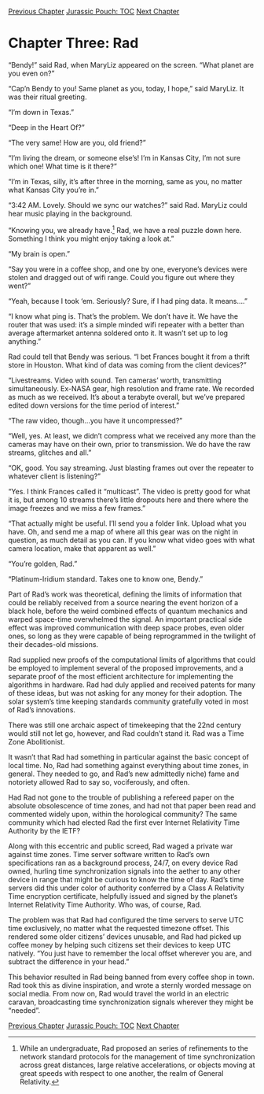 [Previous Chapter](ch02.md) [Jurassic Pouch: TOC](README.md) [Next Chapter](ch04.md)

# Chapter Three: Rad

“Bendy!” said Rad, when MaryLiz appeared on the screen. “What planet are you even on?”

“Cap’n Bendy to you! Same planet as you, today, I hope,” said MaryLiz. It was their ritual greeting.

“I’m down in Texas.”

“Deep in the Heart Of?”

“The very same! How are you, old friend?”

“I’m living the dream, or someone else’s! I’m in Kansas City, I’m not sure which one! What time is it there?”

“I’m in Texas, silly, it’s after three in the morning, same as you, no matter what Kansas City you’re in.”

“3:42 AM. Lovely. Should we sync our watches?” said Rad. MaryLiz could hear music playing in the background.

“Knowing you, we already have.[^1] Rad, we have a real puzzle down here. Something I think you might enjoy taking a look at.”

“My brain is open.”

“Say you were in a coffee shop, and one by one, everyone’s devices were stolen and dragged out of wifi range. Could you figure out where they went?”

“Yeah, because I took ‘em. Seriously? Sure, if I had ping data. It means….”

“I know what ping is. That’s the problem. We don’t have it. We have the router that was used: it’s a simple minded wifi repeater with a better than average aftermarket antenna soldered onto it. It wasn’t set up to log anything.”

Rad could tell that Bendy was serious. “I bet Frances bought it from a thrift store in Houston. What kind of data was coming from the client devices?”

“Livestreams. Video with sound. Ten cameras’ worth, transmitting simultaneously. Ex-NASA gear, high resolution and frame rate. We recorded as much as we received. It’s about a terabyte overall, but we’ve prepared edited down versions for the time period of interest.”

“The raw video, though...you have it uncompressed?”

“Well, yes. At least, we didn’t compress what we received any more than the cameras may have on their own, prior to transmission. We do have the raw streams, glitches and all.”

“OK, good. You say streaming. Just blasting frames out over the repeater to whatever client is listening?”

“Yes. I think Frances called it “multicast”. The video is pretty good for what it is, but among 10 streams there’s little dropouts here and there where the image freezes and we miss a few frames.”

“That actually might be useful. I’ll send you a folder link. Upload what you have. Oh, and send me a map of where all this gear was on the night in question, as much detail as you can. If you know what video goes with what camera location, make that apparent as well.”

“You’re golden, Rad.”

“Platinum-Iridium standard. Takes one to know one, Bendy.”

[^1]: While an undergraduate, Rad proposed an series of refinements to the network standard protocols for the management of time synchronization across great distances, large relative accelerations, or objects moving at great speeds with respect to one another, the realm of General Relativity.
  
  Part of Rad’s work was theoretical, defining the limits of information that could be reliably received from a source nearing the event horizon of a black hole, before the weird combined effects of quantum mechanics and warped space-time overwhelmed the signal. An important practical side effect was improved communication with deep space probes, even older ones, so long as they were capable of being reprogrammed in the twilight of their decades-old missions.
  
  Rad supplied new proofs of the computational limits of algorithms that could be employed to implement several of the proposed improvements, and a separate proof of the most efficient architecture for implementing the algorithms in hardware. Rad had duly applied and received patents for many of these ideas, but was not asking for any money for their adoption. The solar system’s time keeping standards community gratefully voted in most of Rad’s innovations.
  
  There was still one archaic aspect of timekeeping that the 22nd century would still not let go, however, and Rad couldn’t stand it. Rad was a Time Zone Abolitionist.
  
  It wasn’t that Rad had something in particular against the basic concept of local time. No, Rad had something against everything about time zones, in general. They needed to go, and Rad’s new admittedly niche) fame and notoriety allowed Rad to say so, vociferously, and often.
  
  Had Rad not gone to the trouble of publishing a refereed paper on the absolute obsolescence of time zones, and had not that paper been read and commented widely upon, within the horological community? The same community which had elected Rad the first ever Internet Relativity Time Authority by the IETF?
  
  Along with this eccentric and public screed, Rad waged a private war against time zones. Time server software written to Rad’s own specifications ran as a background process, 24/7, on every device Rad owned, hurling time synchronization signals into the aether to any other device in range that might be curious to know the time of day. Rad’s time servers did this under color of authority conferred by a Class A Relativity Time encryption certificate, helpfully issued and signed by the planet’s Internet Relativity Time Authority. Who was, of course, Rad.
  
  The problem was that Rad had configured the time servers to serve UTC time exclusively, no matter what the requested timezone offset. This rendered some older citizens’ devices unusable, and Rad had picked up coffee money by helping such citizens set their devices to keep UTC natively. “You just have to remember the local offset wherever you are, and subtract the difference in your head.”
  
  This behavior resulted in Rad being banned from every coffee shop in town. Rad took this as divine inspiration, and wrote a sternly worded message on social media. From now on, Rad would travel the world in an electric caravan, broadcasting time synchronization signals wherever they might be “needed”.


[Previous Chapter](ch02.md) [Jurassic Pouch: TOC](README.md) [Next Chapter](ch04.md)
